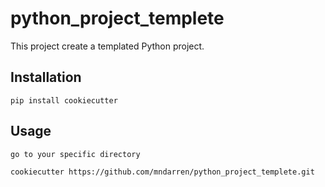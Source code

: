 # python_project_templete

This project create a templated Python project.<br/>


## Installation

    pip install cookiecutter

## Usage

    go to your specific directory

    cookiecutter https://github.com/mndarren/python_project_templete.git



